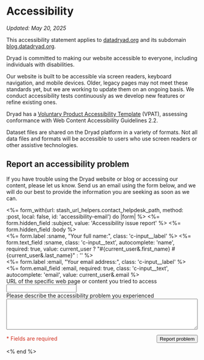 # Accessibility

*Updated: May 20, 2025*

This accessibility statement applies to [datadryad.org](https://datadryad.org/) and its subdomain [blog.datadryad.org](https://blog.datadryad.org/).

Dryad is committed to making our website accessible to everyone, including individuals with disabilities.

Our website is built to be accessible via screen readers, keyboard navigation, and mobile devices. Older, legacy pages may not meet these standards yet, but we are working to update them on an ongoing basis. We conduct accessibility tests continuously as we develop new features or refine existing ones.

Dryad has a [Voluntary Product Accessibility Template](/docs/DryadVPAT.pdf) (VPAT), assessing conformance with Web Content Accessibility Guidelines 2.2. 

Dataset files are shared on the Dryad platform in a variety of formats. Not all data files and formats will be accessible to users who use screen readers or other assistive technologies.

## Report an accessibility problem

If you have trouble using the Dryad website or blog or accessing our content, please let us know. Send us an email using the form below, and we will do our best to provide the information you are seeking as soon as we can.

<div id="contact_form" aria-live="polite">
<%= form_with(url: stash_url_helpers.contact_helpdesk_path, method: :post, local: false, id: 'accessibility-email') do |form| %>
  <%= form.hidden_field :subject, value: 'Accessibility issue report' %>
  <%= form.hidden_field :body %>
  <div class="c-input__inline">
    <div class="c-input">
      <%= form.label :sname, "Your full name:", class: 'c-input__label' %>
      <%= form.text_field :sname, class: 'c-input__text', autocomplete: 'name', required: true, value: current_user ? "#{current_user&.first_name} #{current_user&.last_name}" : '' %>
    </div>
    <div class="c-input">
      <%= form.label :email, "Your email address:", class: 'c-input__label' %>
      <%= form.email_field :email, required: true, class: 'c-input__text', autocomplete: 'email', value: current_user&.email %>
    </div>
  </div>
  <div class="c-input">
    <label for="url" class="c-input__label--required">URL of the specific web page or content you tried to access</label>
    <input class="c-input__text" required="required" type="text" name="url" id="url"/>
  </div>
  <div class="c-input">
    <label for="report" class="c-input__label--required">Please describe the accessibility problem you experienced</label>
    <textarea class="c-input__textarea" style="width:100%" rows="5" required="required" name="report" id="report"></textarea>
  </div>
  <p style="display: flex; align-items: baseline; justify-content: space-between; flex-wrap: wrap; gap: 2ch">
    <span style="color: rgb(209, 44, 29);">* Fields are required</span>
    <button type="submit" class="o-button__plain-text1">Report problem</button>
  </p>
<% end %>
</div>
